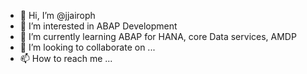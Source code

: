 - 👋 Hi, I’m @jjairoph
- 👀 I’m interested in ABAP Development
- 🌱 I’m currently learning ABAP for HANA, core Data services, AMDP
- 💞️ I’m looking to collaborate on ...
- 📫 How to reach me ...

<!---
jjairoph/jjairoph is a ✨ special ✨ repository because its `README.md` (this file) appears on your GitHub profile.
You can click the Preview link to take a look at your changes.
--->
